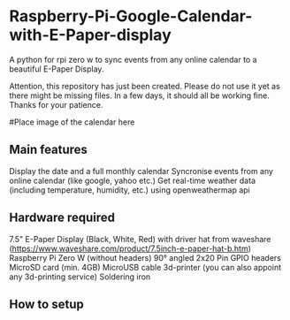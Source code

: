 # Raspberry-Pi-Google-Calendar-with-E-Paper-display
A python  for rpi zero w to sync events from any online calendar to a beautiful E-Paper Display. 

Attention, this repository has just been created. Please do not use it yet as there might be missing files. In a few days, it should all be working fine. Thanks for your patience.

#Place image of the calendar here

## Main features
Display the date and a full monthly calendar
Syncronise events from any online calendar (like google, yahoo etc.)
Get real-time weather data (including temperature, humidity, etc.) using openweathermap api

## Hardware required
7.5" E-Paper Display (Black, White, Red) with driver hat from waveshare (https://www.waveshare.com/product/7.5inch-e-paper-hat-b.htm)
Raspberry Pi Zero W (without headers)
90° angled 2x20 Pin GPIO headers
MicroSD card (min. 4GB)
MicroUSB cable
3d-printer (you can also appoint any 3d-printing service)
Soldering iron

## How to setup
